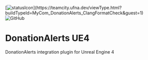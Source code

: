 [![statusIcon](https://teamcity.ufna.dev/app/rest/builds/buildType:(id:MyCom_DonationAlerts_ClangFormatCheck)/statusIcon.svg)](https://teamcity.ufna.dev/viewType.html?buildTypeId=MyCom_DonationAlerts_ClangFormatCheck&guest=1)
![GitHub](https://img.shields.io/github/license/ufna/DonationAlerts)

# DonationAlerts UE4

DonationAlerts integration plugin for Unreal Engine 4

